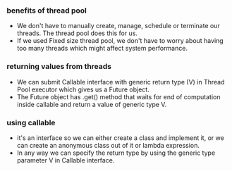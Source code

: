 ### benefits of thread pool

* We don't have to manually create, manage, schedule or terminate our threads. The thread pool does this for us.
* If we used Fixed size thread pool, we don't have to worry about having too many threads which might affect system performance.

### returning values from threads

* We can submit Callable<V> interface with generic return type (V) in Thread Pool executor which gives us a Future<V> object.
* The Future object has .get() method that waits for end of computation inside callable and return a value of generic type V.

### using callable

* it's an interface so we can either create a class and implement it, or we can create an anonymous class out of it or lambda expression.
* In any way we can specify the return type by using the generic type parameter V in Callable interface.